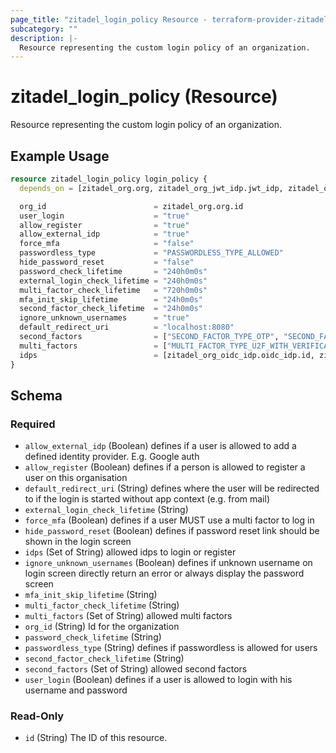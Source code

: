 ```yaml
---
page_title: "zitadel_login_policy Resource - terraform-provider-zitadel"
subcategory: ""
description: |-
  Resource representing the custom login policy of an organization.
---
```


# zitadel_login_policy (Resource)

Resource representing the custom login policy of an organization.

## Example Usage

```terraform
resource zitadel_login_policy login_policy {
  depends_on = [zitadel_org.org, zitadel_org_jwt_idp.jwt_idp, zitadel_org_oidc_idp.oidc_idp]

  org_id                        = zitadel_org.org.id
  user_login                    = "true"
  allow_register                = "true"
  allow_external_idp            = "true"
  force_mfa                     = "false"
  passwordless_type             = "PASSWORDLESS_TYPE_ALLOWED"
  hide_password_reset           = "false"
  password_check_lifetime       = "240h0m0s"
  external_login_check_lifetime = "240h0m0s"
  multi_factor_check_lifetime   = "720h0m0s"
  mfa_init_skip_lifetime        = "24h0m0s"
  second_factor_check_lifetime  = "24h0m0s"
  ignore_unknown_usernames      = "true"
  default_redirect_uri          = "localhost:8080"
  second_factors                = ["SECOND_FACTOR_TYPE_OTP", "SECOND_FACTOR_TYPE_U2F"]
  multi_factors                 = ["MULTI_FACTOR_TYPE_U2F_WITH_VERIFICATION"]
  idps                          = [zitadel_org_oidc_idp.oidc_idp.id, zitadel_org_jwt_idp.jwt_idp.id]
}
```

<!-- schema generated by tfplugindocs -->
## Schema

### Required

- `allow_external_idp` (Boolean) defines if a user is allowed to add a defined identity provider. E.g. Google auth
- `allow_register` (Boolean) defines if a person is allowed to register a user on this organisation
- `default_redirect_uri` (String) defines where the user will be redirected to if the login is started without app context (e.g. from mail)
- `external_login_check_lifetime` (String)
- `force_mfa` (Boolean) defines if a user MUST use a multi factor to log in
- `hide_password_reset` (Boolean) defines if password reset link should be shown in the login screen
- `idps` (Set of String) allowed idps to login or register
- `ignore_unknown_usernames` (Boolean) defines if unknown username on login screen directly return an error or always display the password screen
- `mfa_init_skip_lifetime` (String)
- `multi_factor_check_lifetime` (String)
- `multi_factors` (Set of String) allowed multi factors
- `org_id` (String) Id for the organization
- `password_check_lifetime` (String)
- `passwordless_type` (String) defines if passwordless is allowed for users
- `second_factor_check_lifetime` (String)
- `second_factors` (Set of String) allowed second factors
- `user_login` (Boolean) defines if a user is allowed to login with his username and password

### Read-Only

- `id` (String) The ID of this resource.